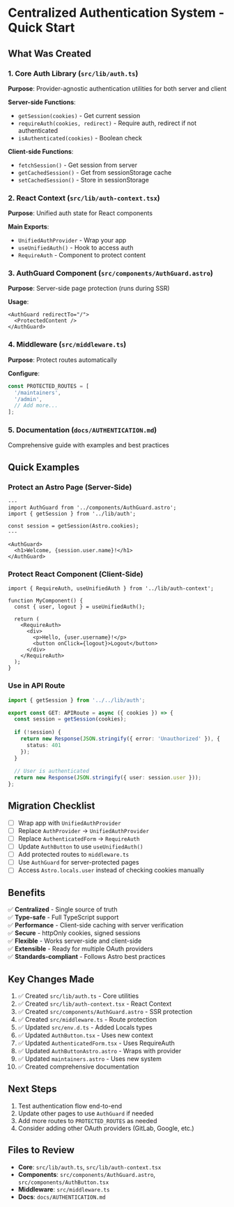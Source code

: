 # Centralized Authentication System - Quick Start

## What Was Created

### 1. Core Auth Library (`src/lib/auth.ts`)
**Purpose**: Provider-agnostic authentication utilities for both server and client

**Server-side Functions**:
- `getSession(cookies)` - Get current session
- `requireAuth(cookies, redirect)` - Require auth, redirect if not authenticated
- `isAuthenticated(cookies)` - Boolean check

**Client-side Functions**:
- `fetchSession()` - Get session from server
- `getCachedSession()` - Get from sessionStorage cache
- `setCachedSession()` - Store in sessionStorage

### 2. React Context (`src/lib/auth-context.tsx`)
**Purpose**: Unified auth state for React components

**Main Exports**:
- `UnifiedAuthProvider` - Wrap your app
- `useUnifiedAuth()` - Hook to access auth
- `RequireAuth` - Component to protect content

### 3. AuthGuard Component (`src/components/AuthGuard.astro`)
**Purpose**: Server-side page protection (runs during SSR)

**Usage**:
```astro
<AuthGuard redirectTo="/">
  <ProtectedContent />
</AuthGuard>
```

### 4. Middleware (`src/middleware.ts`)
**Purpose**: Protect routes automatically

**Configure**:
```typescript
const PROTECTED_ROUTES = [
  '/maintainers',
  '/admin',
  // Add more...
];
```

### 5. Documentation (`docs/AUTHENTICATION.md`)
Comprehensive guide with examples and best practices

## Quick Examples

### Protect an Astro Page (Server-Side)
```astro
---
import AuthGuard from '../components/AuthGuard.astro';
import { getSession } from '../lib/auth';

const session = getSession(Astro.cookies);
---

<AuthGuard>
  <h1>Welcome, {session.user.name}!</h1>
</AuthGuard>
```

### Protect React Component (Client-Side)
```tsx
import { RequireAuth, useUnifiedAuth } from '../lib/auth-context';

function MyComponent() {
  const { user, logout } = useUnifiedAuth();
  
  return (
    <RequireAuth>
      <div>
        <p>Hello, {user.username}!</p>
        <button onClick={logout}>Logout</button>
      </div>
    </RequireAuth>
  );
}
```

### Use in API Route
```typescript
import { getSession } from '../../lib/auth';

export const GET: APIRoute = async ({ cookies }) => {
  const session = getSession(cookies);
  
  if (!session) {
    return new Response(JSON.stringify({ error: 'Unauthorized' }), {
      status: 401
    });
  }
  
  // User is authenticated
  return new Response(JSON.stringify({ user: session.user }));
};
```

## Migration Checklist

- [ ] Wrap app with `UnifiedAuthProvider`
- [ ] Replace `AuthProvider` → `UnifiedAuthProvider`
- [ ] Replace `AuthenticatedForm` → `RequireAuth`
- [ ] Update `AuthButton` to use `useUnifiedAuth()`
- [ ] Add protected routes to `middleware.ts`
- [ ] Use `AuthGuard` for server-protected pages
- [ ] Access `Astro.locals.user` instead of checking cookies manually

## Benefits

✅ **Centralized** - Single source of truth  
✅ **Type-safe** - Full TypeScript support  
✅ **Performance** - Client-side caching with server verification  
✅ **Secure** - httpOnly cookies, signed sessions  
✅ **Flexible** - Works server-side and client-side  
✅ **Extensible** - Ready for multiple OAuth providers  
✅ **Standards-compliant** - Follows Astro best practices

## Key Changes Made

1. ✅ Created `src/lib/auth.ts` - Core utilities
2. ✅ Created `src/lib/auth-context.tsx` - React Context
3. ✅ Created `src/components/AuthGuard.astro` - SSR protection
4. ✅ Created `src/middleware.ts` - Route protection
5. ✅ Updated `src/env.d.ts` - Added Locals types
6. ✅ Updated `AuthButton.tsx` - Uses new context
7. ✅ Updated `AuthenticatedForm.tsx` - Uses RequireAuth
8. ✅ Updated `AuthButtonAstro.astro` - Wraps with provider
9. ✅ Updated `maintainers.astro` - Uses new system
10. ✅ Created comprehensive documentation

## Next Steps

1. Test authentication flow end-to-end
2. Update other pages to use `AuthGuard` if needed
3. Add more routes to `PROTECTED_ROUTES` as needed
4. Consider adding other OAuth providers (GitLab, Google, etc.)

## Files to Review

- **Core**: `src/lib/auth.ts`, `src/lib/auth-context.tsx`
- **Components**: `src/components/AuthGuard.astro`, `src/components/AuthButton.tsx`
- **Middleware**: `src/middleware.ts`
- **Docs**: `docs/AUTHENTICATION.md`
